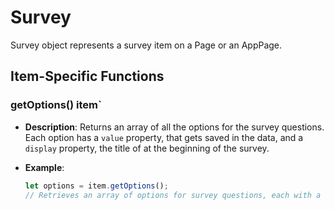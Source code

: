 # Survey
Survey object represents a survey item on a Page or an AppPage.

## Item-Specific Functions

### getOptions() <Badge type="tip">item</Badge>`

- **Description**: Returns an array of all the options for the survey questions. Each option has a `value` property,
  that gets saved in the data, and a `display` property, the title of at the beginning of the survey.

- **Example**:
  ```javascript
  let options = item.getOptions();
  // Retrieves an array of options for survey questions, each with a value and display property.
  ```


<!--@include: ./common/functions.md -->
<!--@include: ./common/event_objects.md -->


<!--@include: ./common/events.md -->